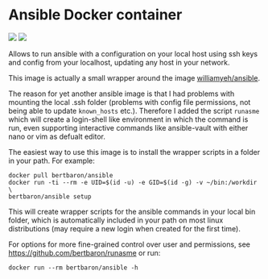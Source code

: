 # Ansible Docker container

[![](https://images.microbadger.com/badges/version/bertbaron/ansible.svg)](http://microbadger.com/images/bertbaron/ansible "Get your own version badge on microbadger.com") [![](https://images.microbadger.com/badges/image/bertbaron/ansible.svg)](http://microbadger.com/images/bertbaron/ansible "Get your own image badge on microbadger.com")

Allows to run ansible with a configuration on your local host using ssh keys and config
from your localhost, updating any host in your network.

This image is actually a small wrapper around the image [williamyeh/ansible](https://hub.docker.com/r/williamyeh/ansible/).

The reason for yet another ansible image is that I had problems with mounting the local .ssh folder
(problems with config file permissions, not being able to update `known_hosts` etc.). Therefore I added
the script `runasme` which will create a login-shell like environment in which the command is run, even supporting
interactive commands like ansible-vault with either nano or vim as defualt editor.

The easiest way to use this image is to install the wrapper scripts in a folder in your path. For example:

```shell
docker pull bertbaron/ansible
docker run -ti --rm -e UID=$(id -u) -e GID=$(id -g) -v ~/bin:/workdir \
bertbaron/ansible setup
```

This will create wrapper scripts for the ansible commands in your local bin folder, which is automatically included in
your path on most linux distributions (may require a new login when created for the first time).

For options for more fine-grained control over user and permissions, see https://github.com/bertbaron/runasme or run:

```shell
docker run --rm bertbaron/ansible -h
```
